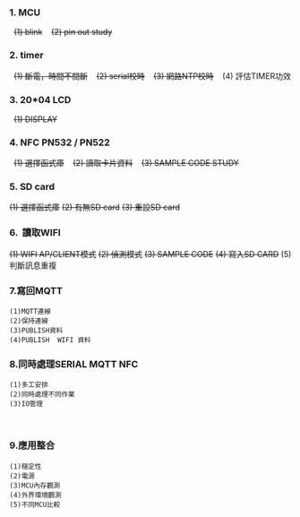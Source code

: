 ### 1.  MCU 
   ~~(1) blink~~
    ~~(2) pin out study~~
    
### 2.  timer
   ~~(1) 斷電，時間不間斷~~
    ~~(2) serial校時~~
    ~~(3) 網路NTP校時~~
    (4) 評估TIMER功效
    
### 3. 20*04 LCD    
   ~~(1) DISPLAY~~
  
### 4.  NFC PN532 / PN522
   ~~(1) 選擇函式庫~~
    ~~(2) 讀取卡片資料~~
    ~~(3) SAMPLE CODE STUDY~~
   
### 5.  SD card
   ~~(1) 選擇函式庫~~
    ~~(2) 有無SD card~~
    ~~(3) 重設SD card~~

### 6.  讀取WIFI
   ~~(1) WIFI AP/CLIENT模式~~
    ~~(2) 偵測模式~~
    ~~(3) SAMPLE CODE~~
    ~~(4) 寫入SD CARD~~
    (5) 判斷訊息重複
    
### 7.寫回MQTT
    (1)MQTT連線
    (2)保持連線
    (3)PUBLISH資料
    (4)PUBLISH  WIFI 資料

### 8.同時處理SERIAL MQTT NFC
    (1)多工安排
    (2)同時處理不同作業
    (3)IO管理
    
### 9.應用整合
    (1)穩定性
    (2)電源
    (3)MCU內存觀測
    (4)外界環境觀測
    (5)不同MCU比較
    
